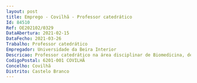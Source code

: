 ```yaml
--- 
layout: post
title: Emprego - Covilhã - Professor catedrático
Id: 84510
Ref: OE202102/0329
DataAbertura: 2021-02-15
DataFecho: 2021-03-26
Trabalho: Professor catedrático
Empregador: Universidade da Beira Interior
Descricao: Professor catedrático na área disciplinar de Biomedicina, de acordo com o conteúdo funcional previsto para a categoria no ECDU
CodigoPostal: 6201-001 COVILHÃ
Concelho: Covilhã
Distrito: Castelo Branco
--- 
```

